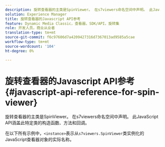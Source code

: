 ```yaml
---
description: 旋转查看器的主类是SpinViewer。 在s7viewers命名空间中声明。 此JavaScript API涵盖此特定类的构造函数、方法和回调。
solution: Experience Manager
title: 旋转查看器的Javascript API参考
feature: Dynamic Media Classic，查看器，SDK/API，旋转集
role: 开发人员，商业从业者
translation-type: tm+mt
source-git-commit: f6c97606d7a4209427316d7367013ad9585a5cae
workflow-type: tm+mt
source-wordcount: '104'
ht-degree: 0%

---
```



# 旋转查看器的Javascript API参考{#javascript-api-reference-for-spin-viewer}

旋转查看器的主类是SpinViewer。 在s7viewers命名空间中声明。 此JavaScript API涵盖此特定类的构造函数、方法和回调。

在以下所有示例中，`<instance>`表示从`s7viewers.SpinViewer`类实例化的JavaScript查看器对象的实际名称。
